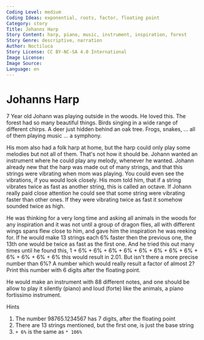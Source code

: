 ```yaml
---
Coding Level: medium
Coding Ideas: exponential, roots, factor, floating point
Category: story
Title: Johanns Harp
Story Content: harp, piano, music, instrument, inspiration, forest
Story Genre: descriptive, narration
Author: Noctiluca
Story License: CC BY-NC-SA 4.0 International
Image License:
Image Source:
Language: en
---
```


# Johanns Harp

7 Year old Johann was playing outside in the woods. He loved this. The forest
had so many beautiful things. Birds singing in a wide range of different chirps.
A deer just hidden behind an oak tree. Frogs, snakes,  ... all of them playing
music ... a symphony.

His mom also had a folk harp at home, but the harp could only play some melodies
but not all of them. That's not how it should be. Johann wanted an instrument
where he could play any melody, whenever he wanted. Johann already new that the
harp was made out of many strings, and that this strings were vibrating when mom
was playing. You could even see the vibrations, if you would look closely. His
mom told him, that if a string vibrates twice as fast as another string, this is
called an octave. If Johann really paid close attention he could see that some
string were vibrating faster than other ones. If they were vibrating twice as
fast it somehow sounded twice as high.

He was thinking for a very long time and asking all animals in the woods for any
inspiration and it was not until a group of dragon flies, all with different
wings spans flew close to him, and gave him the inspiration he was reeking for.
If he would make 13 strings each 6% faster then the previous one, the 13th one
would be twice as fast as the first one. And he tried this out many times until
he found this, 1 + 6% + 6% + 6% + 6% + 6% + 6% + 6% + 6% + 6% + 6% + 6% + 6%
this would result in 2.01. But isn't there a more precise number than 6%? A
number which would really result a factor of almost 2? Print this number with 6
digits after the floating point.

<div data-solution="1.059463"></div>

He would make an instrument with 88 different notes, and one should be allow to
play it silently (piano) and loud (forte) like the animals, a piano fortissimo
instrument.

Hints

1. The number 98765.1234567 has 7 digits, after the floating point
2. There are 13 strings mentioned, but the first one, is just the base string
3. `+ 6%` is the same as `* 106%`
